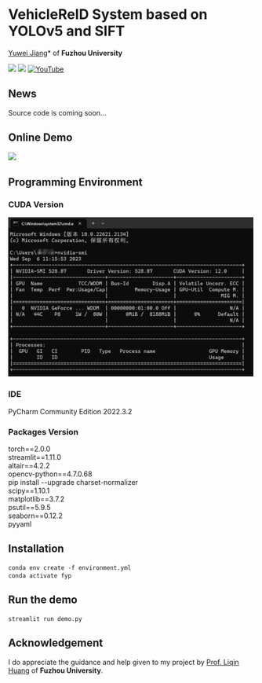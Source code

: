 # VehicleReID System based on YOLOv5 and SIFT

[Yuwei Jiang](https://github.com/jyw2000-jyw)* of **Fuzhou University**

<a href='https://drive.google.com/file/d/1jbUqSOgpFriuA3PUO2qAShqfJPhx5nD1/view?usp=drive_link'><img src='https://img.shields.io/badge/Paper-PDF-red'></a> 
<a href='https://huggingface.co/spaces/Vision-CAIR/minigpt4'><img src='https://img.shields.io/badge/Web-Heroku-blue'></a> 
[![YouTube](https://badges.aleen42.com/src/youtube.svg)](https://www.youtube.com/watch?v=__tftoxpBAw&feature=youtu.be)

## News
Source code is coming soon...


## Online Demo
<img src="figs/homepage.gif" width="900">


## Programming Environment
### CUDA Version
<img src="figs/nvidia-smi.png" width="500">

### IDE
PyCharm Community Edition 2022.3.2

### Packages Version
torch==2.0.0  
streamlit==1.11.0  
altair==4.2.2  
opencv-python==4.7.0.68  
pip install --upgrade charset-normalizer  
scipy==1.10.1    
matplotlib==3.7.2  
psutil==5.9.5  
seaborn==0.12.2  
pyyaml

## Installation

```
conda env create -f environment.yml
conda activate fyp
```
## Run the demo

```
streamlit run demo.py
```
## Acknowledgement
I do appreciate the guidance and help given to my project by [Prof. Liqin Huang](http://itlab.fzu.edu.cn/gzl/ZhuanJi/TeacherInfo2.aspx?No=T96022) of **Fuzhou University**.
